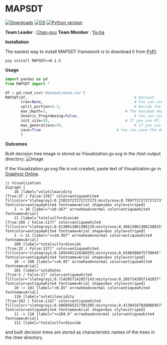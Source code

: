 # MAPSDT

[![Downloads](https://pepy.tech/badge/MAPSDT)](https://pepy.tech/project/MAPSDT)
[![OS](https://img.shields.io/badge/OS-windows-red)](https://windows.com)
[![Python version](https://img.shields.io/badge/python-3.7.0-brightgreen.svg)](https://www.python.org) 
 
**Team Leader** : [Chan-gyu](https://github.com/wjk1011)  **Team Member** : [Yu-ha](https://github.com/jiyuha)


**Installation**

The easiest way to install MAPSDT framework is to download it from [PyPI](https://pypi.org/project/MAPSDT).
```
pip install MAPSDT==0.1.5
```

**Usage**
```python
import pandas as pd
from MAPSDT import *

df = pd.read_csv('dataset/wine.csv')
MAPSDT(df,                          					  # Dataset
       tree=None,                   					  # You can use pre-trained trees.
       split_portion=0.3,           					  # Decide the ratio of datasets.
       max_depth=5, 		    					  # The maximum depth of the tree.
       Genetic_Progrmmaing=False,    					  # You can use Genetic Programming for Feature Extraction.
       init_size=50,		     					  # If you use GP, set initial pool size.
       max_generations=50,          					  # If you use GP, set the maximum generations.
       save=True		    					  # You can save the decision tree.
       )
```

**Outcomes**

Built decision tree image is stored as Visualization.gv.svg in the /test-output directory.
![image](https://user-images.githubusercontent.com/70674000/141953129-3ed83e44-561f-4508-8c58-b97f9600eb45.png)

If the Visualization.gv.svg file is not created, paste text of Visualization.gv in [Graphviz Online](https://dreampuf.github.io/GraphvizOnline/).
```
// Visualization
digraph {
	10 [label="volatileacidity
[True:37 / False:139]" color=antiquewhite4 fillcolor="slategray1;0.21022727272727273:mistyrose;0.7897727272727273" fontcolor=antiquewhite4 fontname=Arial shape=box style=striped]
	1 -> 10 [label=">10.567" arrowhead=normal color=antiquewhite4 fontname=Arial]
	11 [label="totalsulfurdioxide
[True:186 / False:117]" color=antiquewhite4 fillcolor="slategray1;0.6138613861386139:mistyrose;0.38613861386138615" fontcolor=antiquewhite4 fontname=Arial shape=box style=striped]
	1 -> 11 [label="<=10.567" arrowhead=normal color=antiquewhite4 fontname=Arial]
	100 [label="totalsulfurdioxide
[True:32 / False:137]" color=antiquewhite4 fillcolor="slategray1;0.1893491124260355:mistyrose;0.8106508875739645" fontcolor=antiquewhite4 fontname=Arial shape=box style=striped]
	10 -> 100 [label="<=0.85" arrowhead=normal color=antiquewhite4 fontname=Arial]
	101 [label="sulphates
[True:5 / False:2]" color=antiquewhite4 fillcolor="slategray1;0.7142857142857143:mistyrose;0.2857142857142857" fontcolor=antiquewhite4 fontname=Arial shape=box style=striped]
	10 -> 101 [label=">0.85" arrowhead=normal color=antiquewhite4 fontname=Arial]
	110 [label="volatileacidity
[True:162 / False:114]" color=antiquewhite4 fillcolor="slategray1;0.5869565217391305:mistyrose;0.41304347826086957" fontcolor=antiquewhite4 fontname=Arial shape=box style=striped]
	11 -> 110 [label="<=104.0" arrowhead=normal color=antiquewhite4 fontname=Arial]
	111 [label="totalsulfurdioxide
```

and built decision trees are stored as characteristic names of the trees in the /tree directory.





